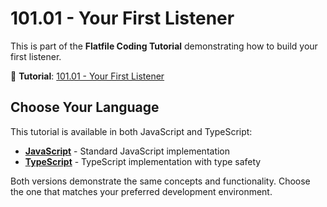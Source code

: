 # 101.01 - Your First Listener

This is part of the **Flatfile Coding Tutorial** demonstrating how to build your first listener.

📖 **Tutorial**: [101.01 - Your First Listener](https://flatfile.com/docs/coding-tutorial/101-your-first-listener/101.01-first-listener)

## Choose Your Language

This tutorial is available in both JavaScript and TypeScript:

- **[JavaScript](./javascript/)** - Standard JavaScript implementation
- **[TypeScript](./typescript/)** - TypeScript implementation with type safety

Both versions demonstrate the same concepts and functionality. Choose the one that matches your preferred development environment.
